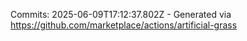 Commits: 2025-06-09T17:12:37.802Z - Generated via https://github.com/marketplace/actions/artificial-grass
<br>
